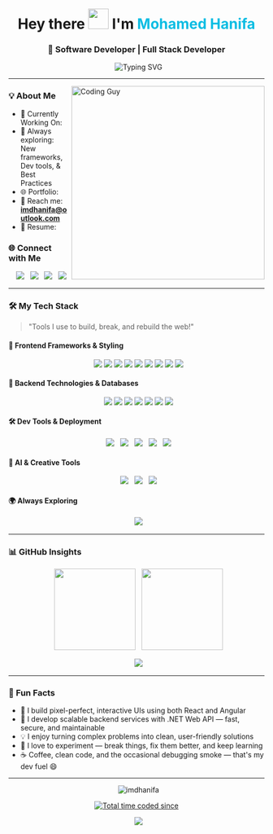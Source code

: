 <h1 align="center">Hey there <img src="https://media.giphy.com/media/hvRJCLFzcasrR4ia7z/giphy.gif" height="40px" width="auto"> I'm <span style="color:#0abde3">Mohamed Hanifa</span></h1>
<h3 align="center">🚀 Software Developer | Full Stack Developer </h3>

<p align="center">
  <img src="https://readme-typing-svg.herokuapp.com/?font=Fira+Code&size=22&pause=1000&color=F7F7F7&background=1A1B27FF&center=true&vCenter=true&width=600&lines=I%27m+a+Software+Developer;Crafting+Clean+%26+Scalable+Code;Passionate+About+Problem+Solving." alt="Typing SVG" />
</p>

---

<img align="right" alt="Coding Guy" width="380" src="https://media.tenor.com/2uyENRmiUt0AAAAC/coding.gif" />


### 💡 About Me

- 🎯 Currently Working On: 
- 🧠 Always exploring: New frameworks, Dev tools, & Best Practices  
- 🌐 Portfolio: 
- 📧 Reach me: **imdhanifa@outlook.com**  
- 📝 Resume: 



### 🌐 Connect with Me

<p align="center">
  <a href="https://github.com/imdhanifa"><img src="https://img.shields.io/badge/GitHub-181717?style=for-the-badge&logo=github&logoColor=white" /></a>
  <a href="https://linkedin.com/in/imdhanifa" target="_blank"><img src="https://img.shields.io/badge/LinkedIn-0A66C2?style=for-the-badge&logo=linkedin&logoColor=white" /></a>
  <a href="mailto:imdhanifa@outlook.com"><img src="https://img.shields.io/badge/Outlook-0078D4?style=for-the-badge&logo=microsoft-outlook&logoColor=white" /></a>
  <a href="https://instagram.com/imdhanifa" target="_blank"><img src="https://img.shields.io/badge/Instagram-E4405F?style=for-the-badge&logo=instagram&logoColor=white" /></a>
</p>


---

### 🛠️ My Tech Stack
> "Tools I use to build, break, and rebuild the web!"

#### 🎨 Frontend Frameworks & Styling
<p align="center">   
  <img src="https://img.shields.io/badge/React-20232A?style=for-the-badge&logo=react&logoColor=61DAFB"/>
  <img src="https://img.shields.io/badge/Angular-DD0031?style=for-the-badge&logo=angular&logoColor=white"/>
  <img src="https://img.shields.io/badge/Bootstrap-6f42c1?style=for-the-badge&logo=bootstrap&logoColor=white"/>
  <img src="https://img.shields.io/badge/HTML5-E34F26?style=for-the-badge&logo=html5&logoColor=white"/>
  <img src="https://img.shields.io/badge/JavaScript-F7DF1E?style=for-the-badge&logo=javascript&logoColor=black"/>
  <img src="https://img.shields.io/badge/TypeScript-3178C6?style=for-the-badge&logo=typescript&logoColor=white"/>
  <img src="https://img.shields.io/badge/jQuery-0769AD?style=for-the-badge&logo=jquery&logoColor=white"/>
  <img src="https://img.shields.io/badge/CSS3-1572B6?style=for-the-badge&logo=css3&logoColor=white"/>
  <img src="https://img.shields.io/badge/SCSS-CC6699?style=for-the-badge&logo=sass&logoColor=white"/>
</p>

#### 🧱 Backend Technologies & Databases
<p align="center">   
  <img src="https://img.shields.io/badge/.NET-512BD4?style=for-the-badge&logo=dotnet&logoColor=white"/>
  <img src="https://img.shields.io/badge/C%23-239120?style=for-the-badge&logo=c-sharp&logoColor=white"/>
  <img src="https://img.shields.io/badge/Microsoft_SQL_Server-CC2927?style=for-the-badge&logo=microsoft-sql-server&logoColor=white"/>
  <img src="https://img.shields.io/badge/PostgreSQL-336791?style=for-the-badge&logo=postgresql&logoColor=white"/>
  <img src="https://img.shields.io/badge/MySQL-4479A1?style=for-the-badge&logo=mysql&logoColor=white"/>
  <img src="https://img.shields.io/badge/Node.js-339933?style=for-the-badge&logo=node.js&logoColor=white"/>
  <img src="https://img.shields.io/badge/Express.js-000000?style=for-the-badge&logo=express&logoColor=white"/>
</p>

#### 🛠️ Dev Tools & Deployment
<p align="center">
  <img src="https://img.shields.io/badge/Vercel-000?style=for-the-badge&logo=vercel&logoColor=white"/>
  <img src="https://img.shields.io/badge/Render-46E3B7?style=for-the-badge&logo=render&logoColor=white"/>
  <img src="https://img.shields.io/badge/Netlify-00C7B7?style=for-the-badge&logo=netlify&logoColor=white"/>
  <img src="https://img.shields.io/badge/Postman-FF6C37?style=for-the-badge&logo=postman&logoColor=white"/>
  <img src="https://img.shields.io/badge/VSCode-007ACC?style=for-the-badge&logo=visual-studio-code&logoColor=white"/>
</p>

#### 🧠 AI & Creative Tools
<p align="center">
  <img src="https://img.shields.io/badge/ChatGPT-10A37F?style=for-the-badge&logo=openai&logoColor=white"/>
  <img src="https://img.shields.io/badge/Figma-000?style=for-the-badge&logo=figma&logoColor=white"/>
  <img src="https://img.shields.io/badge/Canva-00C4CC?style=for-the-badge&logo=canva&logoColor=white"/>
</p>

#### 🌍 Always Exploring
<p align="center">
  <img src="https://img.shields.io/badge/Git-GitHub-181717?style=for-the-badge&logo=github&logoColor=white"/>
</p>

---

### 📊 GitHub Insights

<div align="center">
  <img src="https://github-readme-stats.vercel.app/api?username=imdhanifa&show_icons=true&theme=radical" height="160px"/>
  <img src="https://github-readme-stats.vercel.app/api/top-langs/?username=imdhanifa&layout=compact&theme=radical" height="160px"/>
</div>

<p align="center">
  <img src="https://github-readme-streak-stats.herokuapp.com/?user=imdhanifa&theme=radical" />
</p>

---

### 🎯 Fun Facts

- 🧩 I build pixel-perfect, interactive UIs using both React and Angular
- 🔗 I develop scalable backend services with .NET Web API — fast, secure, and maintainable 
- 💡 I enjoy turning complex problems into clean, user-friendly solutions
- 🔄 I love to experiment — break things, fix them better, and keep learning
- ☕ Coffee, clean code, and the occasional debugging smoke — that's my dev fuel 😄

---

<p align="center">
  <img src="https://komarev.com/ghpvc/?username=imdhanifa&label=Profile%20Views&color=blueviolet&style=flat-square" alt="imdhanifa" />
</p>

<p align="center">
  <a href="https://wakatime.com/@d79655d4-d7a3-4abc-a0a9-b28fa4682a7f"><img src="https://wakatime.com/badge/user/d79655d4-d7a3-4abc-a0a9-b28fa4682a7f.svg" alt="Total time coded since" /></a>
</p> 
<p align="center">
  <a href="https://github.com/imdhanifa?tab=repositories"><img src="https://img.shields.io/badge/Explore%20My%20Projects-%F0%9F%92%BB-blue?style=for-the-badge" /></a>
</p>
